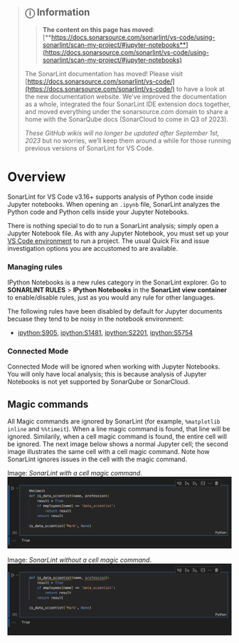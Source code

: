 > ## ⓘ **Information**
>
>>**The content on this page has moved**: [**https://docs.sonarsource.com/sonarlint/vs-code/using-sonarlint/scan-my-project/#jupyter-notebooks**](https://docs.sonarsource.com/sonarlint/vs-code/using-sonarlint/scan-my-project/#jupyter-notebooks)  
>
>The SonarLint documentation has moved! Please visit [https://docs.sonarsource.com/sonarlint/vs-code/](https://docs.sonarsource.com/sonarlint/vs-code/) to have a look at the new documentation website. We’ve improved the documentation as a whole, integrated the four SonarLint IDE extension docs together, and moved everything under the sonarsource.com domain to share a home with the SonarQube docs (SonarCloud to come in Q3 of 2023).
>
>*These GitHub wikis will no longer be updated after September 1st, 2023* but no worries, we’ll keep them around a while for those running previous versions of SonarLint for VS Code.
>

# Overview

SonarLint for VS Code v3.16+ supports analysis of Python code inside Jupyter notebooks. When opening an `.ipynb` file, SonarLint analyzes the Python code and Python cells inside your Jupyter Notebooks. 

There is nothing special to do to run a SonarLint analysis; simply open a Jupyter Notebook file. As with any Jupyter Notebook, you must set up your [VS Code environment](https://code.visualstudio.com/docs/datascience/jupyter-notebooks#_setting-up-your-environment) to run a project. The usual Quick Fix and issue investigation options you are accustomed to are available.

### Managing rules
IPython Notebooks is a new rules category in the SonarLint explorer. Go to **SONARLINT RULES** > **IPython Notebooks** in the **SonarLint view container** to enable/disable rules, just as you would any rule for other languages.

The following rules have been disabled by default for Jupyter documents becuase they tend to be noisy in the notebook environment:
- [ipython:S905](https://rules.sonarsource.com/python/RSPEC-905), [ipython:S1481](https://rules.sonarsource.com/python/RSPEC-1481), [ipython:S2201](https://rules.sonarsource.com/python/RSPEC-2201), [ipython:S5754](https://rules.sonarsource.com/python/RSPEC-5754)

### Connected Mode
Connected Mode will be ignored when working with Jupyter Notebooks. You will only have local analysis; this is because analysis of Jupyter Notebooks is not yet supported by SonarQube or SonarCloud.

## Magic commands
All Magic commands are ignored by SonarLint (for example, `%matplotlib inline` and `%%timeit`). 
When a line magic command is found, that line will be ignored. Similarily, when a cell magic command is found, the entire cell will be ignored. The next image below shows a normal Jupyter cell; the second image illustrates the same cell with a cell magic command. Note how SonarLint ignores issues in the cell with the magic command.

Image: *SonarLint with a cell magic command*.
![Cell Magic On](images/jupyter-notebooks/jupyter-cell-magic-on.png "Cell Magic On")

Image: *SonarLint without a cell magic command*.
![Cell Magic Off](images/jupyter-notebooks/jupyter-cell-magic-off.png "Cell Magic Off")
